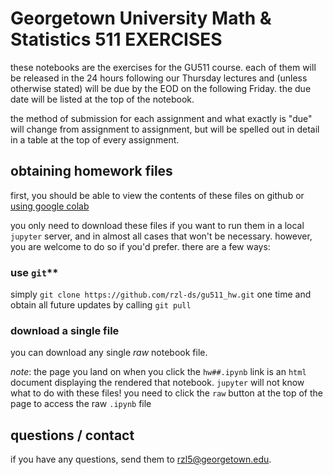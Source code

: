 # Georgetown University Math & Statistics 511 **EXERCISES**

these notebooks are the exercises for the GU511 course. each of them will be
released in the 24 hours following our Thursday lectures and (unless otherwise
stated) will be due by the EOD on the following Friday. the due date will be
listed at the top of the notebook.

the method of submission for each assignment and what exactly is "due" will
change from assignment to assignment, but will be spelled out in detail in a
table at the top of every assignment.

## obtaining homework files

first, you should be able to view the contents of these files on github or
[using google
colab](https://colab.research.google.com/github/googlecolab/colabtools/blob/master/notebooks/colab-github-demo.ipynb)

you only need to download these files if you want to run them in a local
`jupyter` server, and in almost all cases that won't be necessary. however, you
are welcome to do so if you'd prefer. there are a few ways:

### use `git`**

simply `git clone https://github.com/rzl-ds/gu511_hw.git` one time and obtain
all future updates by calling `git pull`

### download a single file

you can download any single *raw* notebook file.

*note*: the page you land on when you click the `hw##.ipynb` link is an `html`
document displaying the rendered that notebook. `jupyter` will not know what to
do with these files! you need to click the `raw` button at the top of the page
to access the raw `.ipynb` file


## questions / contact

if you have any questions, send them to
[rzl5@georgetown.edu](mailto:rzl5@georgetown.edu).
